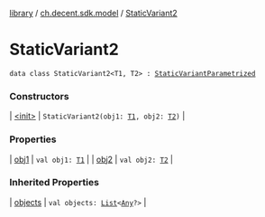 [library](../../index.md) / [ch.decent.sdk.model](../index.md) / [StaticVariant2](./index.md)

# StaticVariant2

`data class StaticVariant2<T1, T2> : `[`StaticVariantParametrized`](../-static-variant-parametrized/index.md)

### Constructors

| [&lt;init&gt;](-init-.md) | `StaticVariant2(obj1: `[`T1`](index.md#T1)`, obj2: `[`T2`](index.md#T2)`)` |

### Properties

| [obj1](obj1.md) | `val obj1: `[`T1`](index.md#T1) |
| [obj2](obj2.md) | `val obj2: `[`T2`](index.md#T2) |

### Inherited Properties

| [objects](../-static-variant-parametrized/objects.md) | `val objects: `[`List`](https://kotlinlang.org/api/latest/jvm/stdlib/kotlin.collections/-list/index.html)`<`[`Any`](https://kotlinlang.org/api/latest/jvm/stdlib/kotlin/-any/index.html)`?>` |


